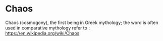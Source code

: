 # Chaos
Chaos (cosmogony), the first being in Greek mythology; the word is often used in comparative mythology
refer to : https://en.wikipedia.org/wiki/Chaos

